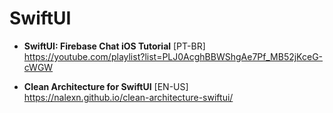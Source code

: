 # SwiftUI

- **SwiftUI: Firebase Chat iOS Tutorial** [PT-BR] \
https://youtube.com/playlist?list=PLJ0AcghBBWShgAe7Pf_MB52jKceG-cWGW

- **Clean Architecture for SwiftUI** [EN-US] \
https://nalexn.github.io/clean-architecture-swiftui/